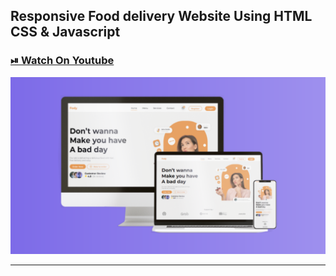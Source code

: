## Responsive Food delivery Website Using HTML CSS & Javascript

### [⏯ Watch On Youtube]()

![thumbnail](thumbnail.png)

----------
